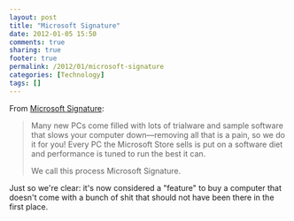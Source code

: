 ```yaml
---
layout: post
title: "Microsoft Signature"
date: 2012-01-05 15:50
comments: true
sharing: true
footer: true
permalink: /2012/01/microsoft-signature
categories: [Technology]
tags: []
---
```

From <a href="http://signature.microsoft.com/default.aspx">Microsoft Signature</a>:
<blockquote>Many new PCs come filled with lots of trialware and sample software that slows your computer down—removing all that is a pain, so we do it for you! Every PC the Microsoft Store sells is put on a software diet and performance is tuned to run the best it can. 

We call this process Microsoft Signature.</blockquote>

Just so we're clear: it's now considered a "feature" to buy a computer that doesn't come with a bunch of shit that should not have been there in the first place.